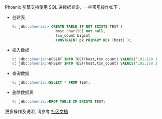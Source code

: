 Phoenix 引擎支持使用 SQL 进数据查询，一些常见操作如下：

- 创建表

    ``` sql
    0: jdbc:phoenix:> CREATE TABLE IF NOT EXISTS TEST (
                        host char(50) not null,
                        txn_count bigint
                        CONSTRAINT pk PRIMARY KEY (host) );
    ```

- 插入数据

    ``` sql
    0: jdbc:phoenix:>UPSERT INTO TEST(host,txn_count) VALUES(’192.168.1.1’,1);
    0: jdbc:phoenix:>UPSERT INTO TEST(host,txn_count) VALUES(’192.168.1.2’,2);
    ```

- 查询数据

    ``` sql
    0: jdbc:phoenix:>SELECT * FROM TEST;
    ```

- 删除数据表

    ``` sql
    0: jdbc:phoenix:>DROP TABLE IF EXISTS TEST;
    ```

更多操作及说明, 请参考 [社区文档](http://phoenix.apache.org/language/index.html)
